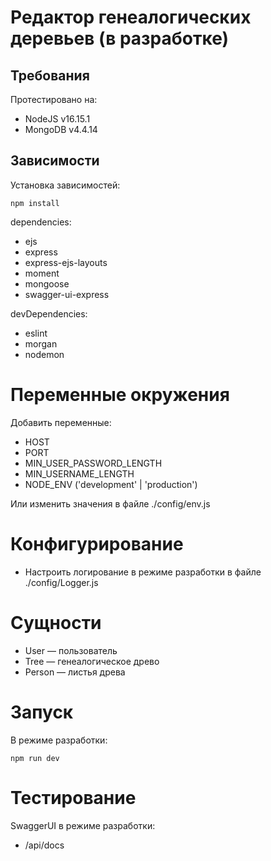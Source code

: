 # Редактор генеалогических деревьев (в разработке)

## Требования

Протестировано на:

* NodeJS v16.15.1
* MongoDB v4.4.14

## Зависимости

Установка зависимостей:

```
npm install
```

dependencies:
* ejs
* express
* express-ejs-layouts
* moment
* mongoose
* swagger-ui-express

devDependencies:
* eslint
* morgan
* nodemon

# Переменные окружения

Добавить переменные:
* HOST
* PORT
* MIN_USER_PASSWORD_LENGTH
* MIN_USERNAME_LENGTH
* NODE_ENV ('development' | 'production')

Или изменить значения в файле ./config/env.js

# Конфигурирование

* Настроить логирование в режиме разработки в файле ./config/Logger.js

# Сущности

* User — пользователь
* Tree — генеалогическое древо
* Person — листья древа

# Запуск

В режиме разработки:

```
npm run dev
```

# Тестирование

SwaggerUI в режиме разработки:
* /api/docs